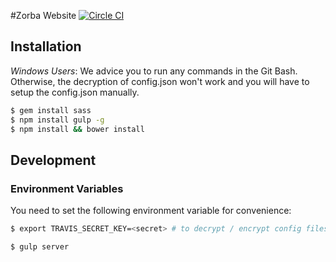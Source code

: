 #Zorba Website [![Circle CI](https://circleci.com/gh/28msec/www.zorba.io/tree/master.svg?style=svg)](https://circleci.com/gh/28msec/www.zorba.io/tree/master)

## Installation

*Windows Users*:
We advice you to run any commands in the Git Bash.
Otherwise, the decryption of config.json won't work and you will have to setup the config.json manually.

```bash
$ gem install sass
$ npm install gulp -g
$ npm install && bower install
```

## Development

### Environment Variables
You need to set the following environment variable for convenience:
```bash
$ export TRAVIS_SECRET_KEY=<secret> # to decrypt / encrypt config files
```

```bash
$ gulp server
```
